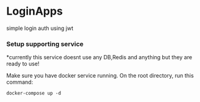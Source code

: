 # LoginApps
simple login auth using jwt

### Setup supporting service
*currently this service doesnt use any DB,Redis and anything but they are ready to use!

Make sure you have docker service running.
On the root directory, run this command:
```
docker-compose up -d
```